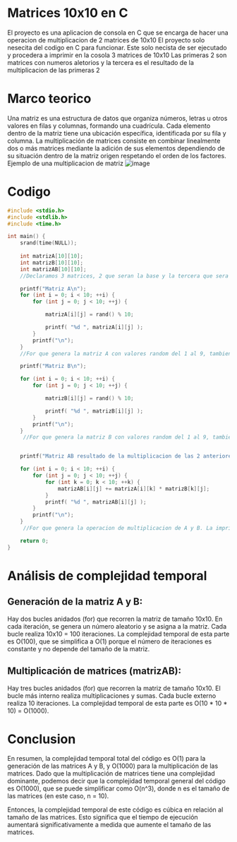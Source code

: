 # Matrices 10x10 en C
El proyecto es una aplicacion de consola en C que se encarga de hacer una operacion de multiplicacion de 2 matrices de 10x10
El proyecto solo nesecita del codigo en C para funcionar. 
Este solo necista de ser ejecutado y procedera a imprimir en la cosola 3 matrices de 10x10
Las primeras 2 son matrices con numeros aletorios y la tercera es el resultado de la multiplicacion de las primeras 2 

# Marco teorico

Una matriz es una estructura de datos que organiza números, letras u otros valores en filas y columnas, formando una cuadrícula. Cada elemento dentro de la matriz tiene una ubicación específica, identificada por su fila y columna.
La multiplicación de matrices consiste en combinar linealmente dos o más matrices mediante la adición de sus elementos dependiendo de su situación dentro de la matriz origen respetando el orden de los factores. 
Ejemplo de una multiplicacion de matriz 
![image](https://github.com/Panchoneit0r/Programacion_Paralela_JCGM/assets/100960796/cb973138-1845-4cf2-b744-26590f6d319c)

# Codigo
```c
#include <stdio.h>
#include <stdlib.h>
#include <time.h>

int main() {
    srand(time(NULL));
    
    int matrizA[10][10];
    int matrizB[10][10];
    int matrizAB[10][10];
    //Declaramos 3 matrices, 2 que seran la base y la tercera que sera el resultado de la multiplicacion de las 2 primeras

    printf("Matriz A\n");
    for (int i = 0; i < 10; ++i) {
        for (int j = 0; j < 10; ++j) {

            matrizA[i][j] = rand() % 10;

            printf( "%d ", matrizA[i][j] );
        }
        printf("\n");
    }
    //For que genera la matriz A con valores random del 1 al 9, tambien la imrpime en consola 

    printf("Matriz B\n");

    for (int i = 0; i < 10; ++i) {
        for (int j = 0; j < 10; ++j) {

            matrizB[i][j] = rand() % 10;

            printf( "%d ", matrizB[i][j] );
        }
        printf("\n");
    }
     //For que genera la matriz B con valores random del 1 al 9, tambien la imrpime en consola 


    printf("Matriz AB resultado de la multiplicacion de las 2 anteriores\n");

    for (int i = 0; i < 10; ++i) {
        for (int j = 0; j < 10; ++j) {
            for (int k = 0; k < 10; ++k) {
                matrizAB[i][j] += matrizA[i][k] * matrizB[k][j];
            }
            printf( "%d ", matrizAB[i][j] );
        }
        printf("\n");
    }
     //For que genera la operacion de multiplicacion de A y B. La imprime en consola

    return 0;
}
```
# Análisis de complejidad temporal

## Generación de la matriz A y B:

Hay dos bucles anidados (for) que recorren la matriz de tamaño 10x10.
En cada iteración, se genera un número aleatorio y se asigna a la matriz.
Cada bucle realiza 10x10 = 100 iteraciones.
La complejidad temporal de esta parte es O(100), que se simplifica a O(1) porque el número de iteraciones es constante y no depende del tamaño de la matriz.

## Multiplicación de matrices (matrizAB):

Hay tres bucles anidados (for) que recorren la matriz de tamaño 10x10.
El bucle más interno realiza multiplicaciones y sumas.
Cada bucle externo realiza 10 iteraciones.
La complejidad temporal de esta parte es O(10 * 10 * 10) = O(1000).

# Conclusion
En resumen, la complejidad temporal total del código es O(1) para la generación de las matrices A y B, y O(1000) para la multiplicación de las matrices. Dado que la multiplicación de matrices tiene una complejidad dominante, podemos decir que la complejidad temporal general del código es O(1000), que se puede simplificar como O(n^3), donde n es el tamaño de las matrices (en este caso, n = 10).

Entonces, la complejidad temporal de este código es cúbica en relación al tamaño de las matrices. Esto significa que el tiempo de ejecución aumentará significativamente a medida que aumente el tamaño de las matrices.
